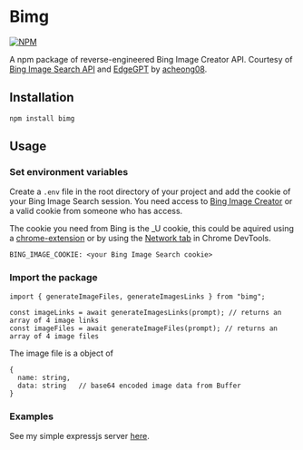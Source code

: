 # Bimg
[![NPM](https://img.shields.io/npm/v/bimg.svg)](https://www.npmjs.com/package/bimg)

A npm package of reverse-engineered Bing Image Creator API. Courtesy of [Bing Image Search API](https://www.microsoft.com/cognitive-services/en-us/bing-image-search-api) and [EdgeGPT](https://github.com/acheong08/EdgeGPT) by [acheong08](https://github.com/acheong08).

## Installation

```
npm install bimg
```

## Usage

### Set environment variables
Create a `.env` file in the root directory of your project and add the cookie of your Bing Image Search session. You need access to [Bing Image Creator](https://www.bing.com/create) or a valid cookie from someone who has access.

The cookie you need from Bing is the _U cookie, this could be aquired using a [chrome-extension](https://chrome.google.com/webstore/detail/get-cookiestxt-locally/) or by using the [Network tab](https://developers.google.com/web/tools/chrome-devtools/network/) in Chrome DevTools.

```
BING_IMAGE_COOKIE: <your Bing Image Search cookie>
```

### Import the package

```
import { generateImageFiles, generateImagesLinks } from "bimg";

const imageLinks = await generateImagesLinks(prompt); // returns an array of 4 image links
const imageFiles = await generateImageFiles(prompt); // returns an array of 4 image files
```

The image file is a object of 
```
{
  name: string,
  data: string   // base64 encoded image data from Buffer
}
```

### Examples
See my simple expressjs server [here](https://github.com/nociza/bob/blob/main/src/routes/imgen.ts).